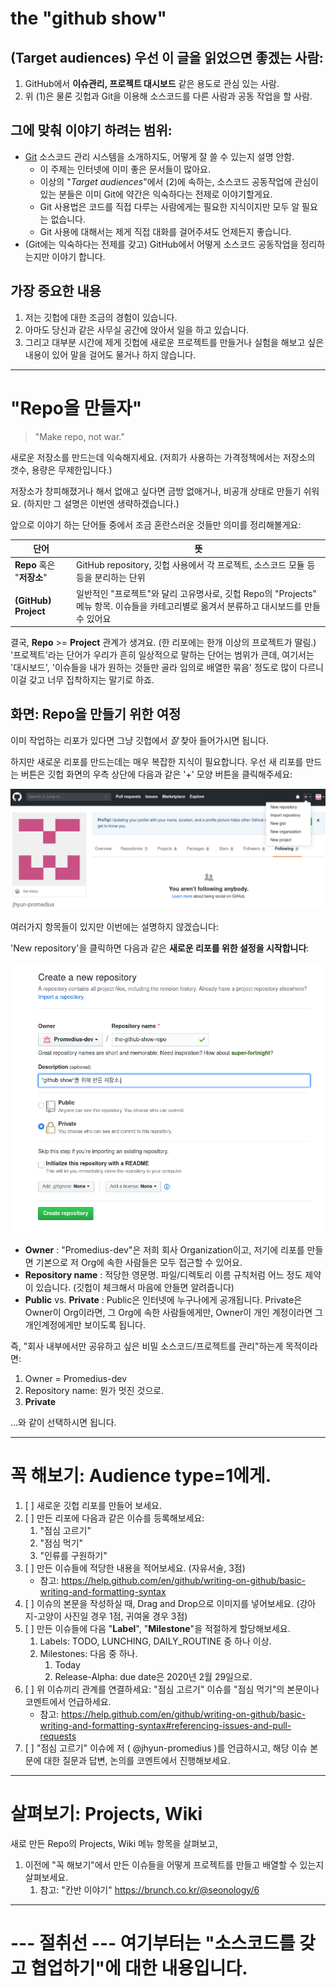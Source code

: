 # the "github show"

## (Target audiences) 우선 이 글을 읽었으면 좋겠는 사람:

   1. GitHub에서 **이슈관리, 프로젝트 대시보드** 같은 용도로 관심 있는 사람.
   2. 위 (1)은 물론 깃헙과 Git을 이용해 소스코드를 다른 사람과 공동 작업을 할 사람.


## 그에 맞춰 이야기 하려는 범위:

   * [Git](https://git-scm.com/) 소스코드 관리 시스템을 소개하지도, 어떻게 잘 쓸 수 있는지 설명 안함.
     * 이 주제는 인터넷에 이미 좋은 문서들이 많아요.
     * 이상의 "_Target audiences_"에서 (2)에 속하는, 소스코드 공동작업에 관심이 있는 분들은 이미
       Git에 약간은 익숙하다는 전제로 이야기할게요.
     * Git 사용법은 코드를 직접 다루는 사람에게는 필요한 지식이지만 모두 알 필요는 없습니다.
     * Git 사용에 대해서는 제게 직접 대화를 걸어주셔도 언제든지 좋습니다.
   * (Git에는 익숙하다는 전제를 갖고) GitHub에서 어떻게 소스코드 공동작업을 정리하는지만 이야기 합니다.

## 가장 중요한 내용

   1. 저는 깃헙에 대한 조금의 경험이 있습니다.
   1. 아마도 당신과 같은 사무실 공간에 앉아서 일을 하고 있습니다.
   1. 그리고 대부분 시간에 제게 깃헙에 새로운 프로젝트를 만들거나 실험을 해보고 싶은 내용이 있어 말을 걸어도 물거나 하지 않습니다.


-----

# "Repo을 만들자"

> "Make repo, not war."

새로운 저장소를 만드는데 익숙해지세요. (저희가 사용하는 가격정책에서는 저장소의 갯수, 용량은 무제한입니다.)

저장소가 창피해졌거나 해서 없애고 싶다면 금방 없애거나, 비공개 상태로 만들기 쉬워요. (하지만 그 설명은 이번엔 생략하겠습니다.)

앞으로 이야기 하는 단어들 중에서 조금 혼란스러운 것들만 의미를 정리해볼게요:

단어 | 뜻
-----|-----------
**Repo** 혹은 "**저장소**" | GitHub repository, 깃헙 사용에서 각 프로젝트, 소스코드 모듈 등등을 분리하는 단위
**(GitHub) Project** | 일반적인 "프로젝트"와 달리 고유명사로, 깃헙 Repo의 "Projects" 메뉴 항목. 이슈들을 카테고리별로 옮겨서 분류하고 대시보드를 만들 수 있어요


결국, **Repo** >= **Project** 관계가 생겨요. (한 리포에는 한개 이상의 프로젝트가 딸림.)
'프로젝트'라는 단어가 우리가 흔히 일상적으로 말하는 단어는 범위가 큰데, 여기서는 '대시보드', '이슈들을 내가 원하는 것들만 골라 임의로 배열한 묶음' 정도로 많이 다르니 이걸 갖고 너무 집착하지는 말기로 하죠.



## 화면: Repo을 만들기 위한 여정

이미 작업하는 리포가 있다면 그냥 깃헙에서 *잘* 찾아 들어가시면 됩니다.

하지만 새로운 리포를 만드는데는 매우 복잡한 지식이 필요합니다. 우선 새 리포를 만드는 버튼은 깃헙 화면의 우측 상단에 다음과 같은 '+' 모양 버튼을 클릭해주세요:

![어디에 '+'버튼이 있는가](/images/new-repo.png)


여러가지 항목들이 있지만 이번에는 설명하지 않겠습니다:

'New repository'을 클릭하면 다음과 같은 **새로운 리포를 위한 설정을 시작합니다**:

![새로운 repo의 설정](/images/new-repo-form.png)


   * **Owner** : "Promedius-dev"은 저희 회사 Organization이고, 저기에 리포를 만들면 기본으로 저 Org에 속한 사람들은 모두 접근할 수 있어요.
   * **Repository name** : 적당한 영문명. 파일/디렉토리 이름 규칙처럼 어느 정도 제약이 있습니다. (깃헙이 체크해서 마음에 안들면 알려줍니다)
   * **Public** vs. **Private** : Public은 인터넷에 누구나에게 공개됩니다. Private은 Owner이 Org이라면, 그 Org에 속한 사람들에게만, Owner이 개인 계정이라면 그 개인계정에게만 보이도록 됩니다.

즉, "회사 내부에서만 공유하고 싶은 비밀 소스코드/프로젝트를 관리"하는게 목적이라면:

   1. Owner = Promedius-dev
   2. Repository name: 뭔가 멋진 것으로.
   3. **Private**

...와 같이 선택하시면 됩니다.


------

# 꼭 해보기: Audience type=1에게.

   1. [ ] 새로운 깃헙 리포를 만들어 보세요.
   1. [ ] 만든 리포에 다음과 같은 이슈를 등록해보세요:
      1. "점심 고르기"
	    2. "점심 먹기"
	    3. "인류를 구원하기"
   1. [ ] 만든 이슈들에 적당한 내용을 적어보세요. (자유서술, 3점)
      * 참고: https://help.github.com/en/github/writing-on-github/basic-writing-and-formatting-syntax
   1. [ ] 이슈의 본문을 작성하실 때, Drag and Drop으로 이미지를 넣어보세요. (강아지-고양이 사진일 경우 1점, 귀여울 경우 3점)
   1. [ ] 만든 이슈들에 다음 "**Label**", "**Milestone**"을 적절하게 할당해보세요.
      1. Labels: TODO, LUNCHING, DAILY_ROUTINE 중 하나 이상.
      2. Milestones: 다음 중 하나.
         1. Today
         1. Release-Alpha: due date은 2020년 2월 29일으로.
   1. [ ] 위 이슈끼리 관계를 연결하세요: "점심 고르기" 이슈를 "점심 먹기"의 본문이나 코멘트에서 언급하세요.
      * 참고: https://help.github.com/en/github/writing-on-github/basic-writing-and-formatting-syntax#referencing-issues-and-pull-requests
   1. [ ] "점심 고르기" 이슈에 저 ( @jhyun-promedius )를 언급하시고, 해당 이슈 본문에 대한 질문과 답변, 논의를 코멘트에서 진행해보세요.

------

# 살펴보기: Projects, Wiki

새로 만든 Repo의 Projects, Wiki 메뉴 항목을 살펴보고,

   1. 이전에 "꼭 해보기"에서 만든 이슈들을 어떻게 프로젝트를 만들고 배열할 수 있는지 살펴보세요.
      1. 참고: "칸반 이야기" https://brunch.co.kr/@seonology/6

------
# --- 절취선 --- 여기부터는 "소스코드를 갖고 협업하기"에 대한 내용입니다.




